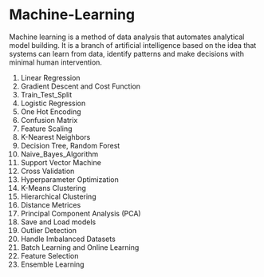 # Machine-Learning

Machine learning is a method of data analysis that automates analytical model building. It is a branch of artificial intelligence based on the idea that systems can learn from data, identify patterns and make decisions with minimal human intervention.

01. Linear Regression
02. Gradient Descent and Cost Function
03. Train_Test_Split
04. Logistic Regression
05. One Hot Encoding
06. Confusion Matrix
07. Feature Scaling
08. K-Nearest Neighbors
09. Decision Tree, Random Forest
10. Naive_Bayes_Algorithm
11. Support Vector Machine
12. Cross Validation
13. Hyperparameter Optimization
14. K-Means Clustering
15. Hierarchical Clustering
16. Distance Metrices
17. Principal Component Analysis (PCA)
18. Save and Load models
19. Outlier Detection
20. Handle Imbalanced Datasets
21. Batch Learning and Online Learning
22. Feature Selection
23. Ensemble Learning
